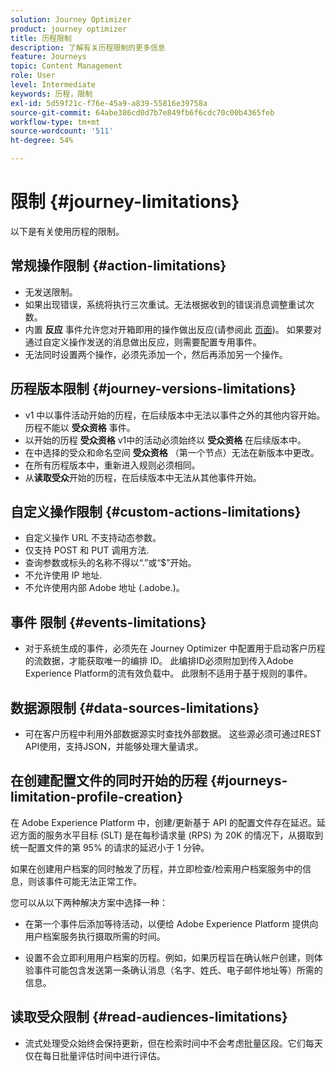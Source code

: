 ```yaml
---
solution: Journey Optimizer
product: journey optimizer
title: 历程限制
description: 了解有关历程限制的更多信息
feature: Journeys
topic: Content Management
role: User
level: Intermediate
keywords: 历程，限制
exl-id: 5d59f21c-f76e-45a9-a839-55816e39758a
source-git-commit: 64abe386cd0d7b7e849fb6f6cdc70c00b4365feb
workflow-type: tm+mt
source-wordcount: '511'
ht-degree: 54%

---
```


# 限制 {#journey-limitations}

以下是有关使用历程的限制。

## 常规操作限制 {#action-limitations}

* 无发送限制。 
* 如果出现错误，系统将执行三次重试。无法根据收到的错误消息调整重试次数。 
* 内置 **反应** 事件允许您对开箱即用的操作做出反应(请参阅此 [页面](../building-journeys/reaction-events.md))。 如果要对通过自定义操作发送的消息做出反应，则需要配置专用事件。 
* 无法同时设置两个操作，必须先添加一个，然后再添加另一个操作。

## 历程版本限制 {#journey-versions-limitations}

* v1 中以事件活动开始的历程，在后续版本中无法以事件之外的其他内容开始。历程不能以 **受众资格** 事件。
* 以开始的历程 **受众资格** v1中的活动必须始终以 **受众资格** 在后续版本中。
* 在中选择的受众和命名空间 **受众资格** （第一个节点）无法在新版本中更改。
* 在所有历程版本中，重新进入规则必须相同。
* 从&#x200B;**读取受众**&#x200B;开始的历程，在后续版本中无法从其他事件开始。

## 自定义操作限制 {#custom-actions-limitations}

* 自定义操作 URL 不支持动态参数。 
* 仅支持 POST 和 PUT 调用方法. 
* 查询参数或标头的名称不得以“.”或“$”开始。 
* 不允许使用 IP 地址. 
* 不允许使用内部 Adobe 地址 (.adobe.)。

## 事件 限制 {#events-limitations}

* 对于系统生成的事件，必须先在 Journey Optimizer 中配置用于启动客户历程的流数据，才能获取唯一的编排 ID。 此编排ID必须附加到传入Adobe Experience Platform的流有效负载中。 此限制不适用于基于规则的事件。

## 数据源限制 {#data-sources-limitations}

* 可在客户历程中利用外部数据源实时查找外部数据。 这些源必须可通过REST API使用，支持JSON，并能够处理大量请求。

## 在创建配置文件的同时开始的历程 {#journeys-limitation-profile-creation}

在 Adobe Experience Platform 中，创建/更新基于 API 的配置文件存在延迟。延迟方面的服务水平目标 (SLT) 是在每秒请求量 (RPS) 为 20K 的情况下，从摄取到统一配置文件的第 95% 的请求的延迟小于 1 分钟。

如果在创建用户档案的同时触发了历程，并立即检查/检索用户档案服务中的信息，则该事件可能无法正常工作。

您可以从以下两种解决方案中选择一种：

* 在第一个事件后添加等待活动，以便给 Adobe Experience Platform 提供向用户档案服务执行摄取所需的时间。

* 设置不会立即利用用户档案的历程。例如，如果历程旨在确认帐户创建，则体验事件可能包含发送第一条确认消息（名字、姓氏、电子邮件地址等）所需的信息。

## 读取受众限制 {#read-audiences-limitations}

* 流式处理受众始终会保持更新，但在检索时间中不会考虑批量区段。它们每天仅在每日批量评估时间中进行评估。
